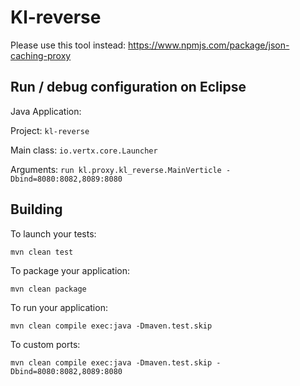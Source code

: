 # Kl-reverse

Please use this tool instead: https://www.npmjs.com/package/json-caching-proxy

## Run / debug configuration on Eclipse

Java Application:

Project: `kl-reverse`

Main class: `io.vertx.core.Launcher`

Arguments: `run kl.proxy.kl_reverse.MainVerticle -Dbind=8080:8082,8089:8080`

## Building

To launch your tests:

```shell
mvn clean test
```

To package your application:

```shell
mvn clean package
```

To run your application:

```shell
mvn clean compile exec:java -Dmaven.test.skip
```

To custom ports:

```shell
mvn clean compile exec:java -Dmaven.test.skip -Dbind=8080:8082,8089:8080
```